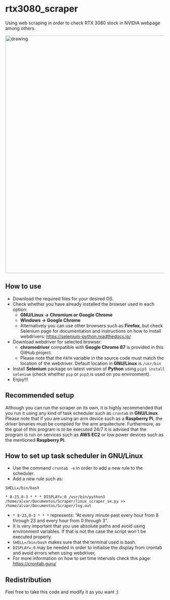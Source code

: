 # rtx3080_scraper

Using web scraping in order to check RTX 3080 stock in NVIDIA webpage among others.

  <img src="https://www.nvidia.com/content/dam/en-zz/Solutions/geforce/ampere/rtx-3080/geforce-rtx-3080-shop-600-p@2x.png" alt="drawing" width="750"/>

## How to use

* Download the required files for your desired OS. 
* Check whether you have already installed the browser used in each option: 
  * **GNU/Linux -> Chromium or Google Chrome**
  * **Windows -> Google Chrome**
  * Alternatively you can use other browsers such as **Firefox**, but check Selenium page for documentation and instructions
    on how to install webdrivers: https://selenium-python.readthedocs.io/
* Download webdriver for selected browser:
  * **chromedriver** compatible with **Google Chrome 87** is provided in this GitHub project.
  * Please note that the `PATH` variable in the source code must match the location of the webdriver. Default location in **GNU/Linux** is `/usr/bin` 
* Install **Selenium** package on latest version of **Python** using `pip3 install selenium` (check whether `pip` or `pip3` is used on you environment).
* Enjoy!!!

## Recommended setup

Although you can run the scraper on its own, it is highly recommended that you run it using any kind of task scheduler such as `crontab` in **GNU/Linux**. Please note that if you are using an arm device such as a **Raspberry Pi**, the driver binaries must be compiled for the arm arquitecture. Furthermore, as the goal of this program is to be executed 24/7 it is advised that the program is run on services such as **AWS EC2** or low power devices such as the mentioned **Raspberry Pi**.

## How to set up task scheduler in GNU/Linux

* Use the command `crontab -e` in order to add a new rule to the scheduler.
* Add a new rule such as: 

```
SHELL=/bin/bash

* 8-23,0-3 * * * DISPLAY=:0 /usr/bin/python3 /home/alvar/Documentos/Scraper/linux_scraper_se.py >> /home/alvar/Documentos/Scraper/log.out
```

* `* 8-23,0-3 * * *` represents: “At every minute past every hour from 8 through 23 and every hour from 0 through 3”.
* It is very important that you use absolute paths and avoid using environment variables. If that is not the case the script won´t be executed properly.
* `SHELL=/bin/bash` makes sure that the terminal used is bash.
* `DISPLAY=:0` may be needed in order to initialise the display from crontab and avoid errors when using webdriver,
* For more information on how to set time intervals check this page: https://crontab.guru/

## Redistribution
Feel free to take this code and modify it as you want ;)
